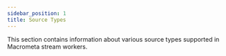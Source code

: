 ```yaml
---
sidebar_position: 1
title: Source Types
---
```


This section contains information about various source types supported in Macrometa stream workers.
